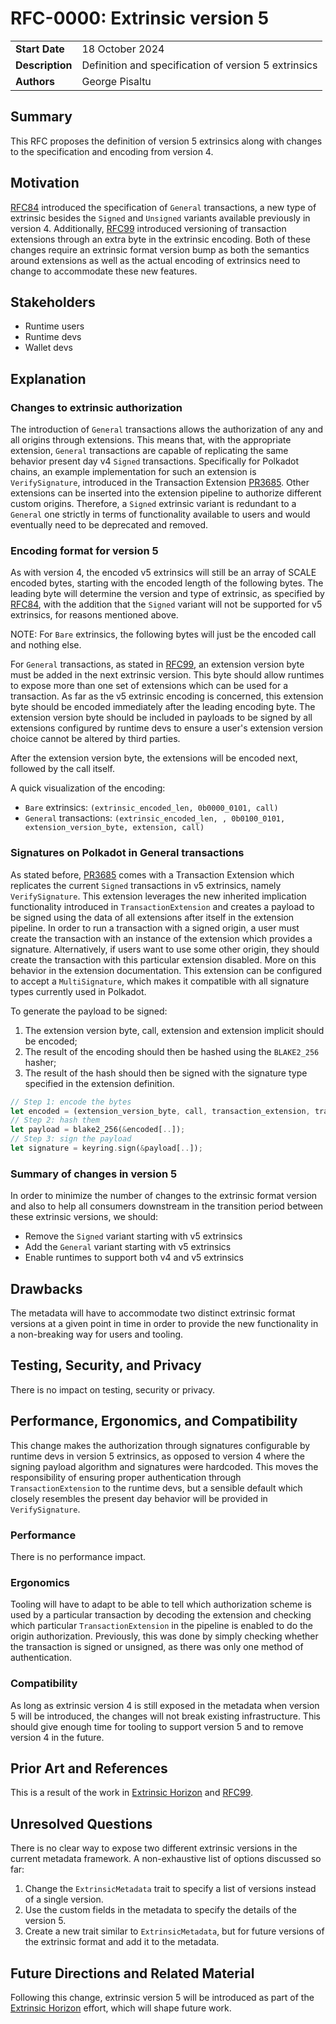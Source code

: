 # RFC-0000: Extrinsic version 5

|                 |                                                                                             |
| --------------- | ------------------------------------------------------------------------------------------- |
| **Start Date**  | 18 October 2024                                                                             |
| **Description** | Definition and specification of version 5 extrinsics                                        |
| **Authors**     | George Pisaltu                                                                              |

## Summary

This RFC proposes the definition of version 5 extrinsics along with changes to the specification and encoding from version 4.

## Motivation

[RFC84](https://github.com/polkadot-fellows/RFCs/blob/main/text/0084-general-transaction-extrinsic-format.md) introduced the specification of `General` transactions, a new type of extrinsic besides the `Signed` and `Unsigned` variants available previously in version 4. Additionally, [RFC99](https://github.com/polkadot-fellows/RFCs/blob/main/text/0099-transaction-extension-version.md) introduced versioning of transaction extensions through an extra byte in the extrinsic encoding. Both of these changes require an extrinsic format version bump as both the semantics around extensions as well as the actual encoding of extrinsics need to change to accommodate these new features.

## Stakeholders

- Runtime users
- Runtime devs
- Wallet devs

## Explanation

### Changes to extrinsic authorization

The introduction of `General` transactions allows the authorization of any and all origins through extensions. This means that, with the appropriate extension, `General` transactions are capable of replicating the same behavior present day v4 `Signed` transactions. Specifically for Polkadot chains, an example implementation for such an extension is `VerifySignature`, introduced in the Transaction Extension [PR3685](https://github.com/paritytech/polkadot-sdk/pull/3685). Other extensions can be inserted into the extension pipeline to authorize different custom origins. Therefore, a `Signed` extrinsic variant is redundant to a `General` one strictly in terms of functionality available to users and would eventually need to be deprecated and removed.

### Encoding format for version 5

As with version 4, the encoded v5 extrinsics will still be an array of SCALE encoded bytes, starting with the encoded length of the following bytes. The leading byte will determine the version and type of extrinsic, as specified by [RFC84](https://github.com/polkadot-fellows/RFCs/blob/main/text/0084-general-transaction-extrinsic-format.md), with the addition that the `Signed` variant will not be supported for v5 extrinsics, for reasons mentioned above.

NOTE: For `Bare` extrinsics, the following bytes will just be the encoded call and nothing else.

For `General` transactions, as stated in
[RFC99](https://github.com/polkadot-fellows/RFCs/blob/main/text/0099-transaction-extension-version.md),
an extension version byte must be added in the next extrinsic version. This byte should allow
runtimes to expose more than one set of extensions which can be used for a transaction. As far as
the v5 extrinsic encoding is concerned, this extension byte should be encoded immediately after the
leading encoding byte. The extension version byte should be included in payloads to be signed by all
extensions configured by runtime devs to ensure a user's extension version choice cannot be altered
by third parties.

After the extension version byte, the extensions will be encoded next, followed by the call itself.

A quick visualization of the encoding:
- `Bare` extrinsics: `(extrinsic_encoded_len, 0b0000_0101, call)`
- `General` transactions: `(extrinsic_encoded_len, , 0b0100_0101, extension_version_byte, extension, call)`

### Signatures on Polkadot in General transactions

As stated before, [PR3685](https://github.com/paritytech/polkadot-sdk/pull/3685) comes with a
Transaction Extension which replicates the current `Signed` transactions in v5 extrinsics, namely
`VerifySignature`. This extension leverages the new inherited implication functionality introduced
in `TransactionExtension` and creates a payload to be signed using the data of all extensions after
itself in the extension pipeline. In order to run a transaction with a signed origin, a user must
create the transaction with an instance of the extension which provides a signature. Alternatively,
if users want to use some other origin, they should create the transaction with this particular
extension disabled. More on this behavior in the extension documentation. This extension can be
configured to accept a `MultiSignature`, which makes it compatible with all signature types
currently used in Polkadot.

To generate the payload to be signed:
1. The extension version byte, call, extension and extension implicit should be encoded;
2. The result of the encoding should then be hashed using the `BLAKE2_256` hasher;
3. The result of the hash should then be signed with the signature type specified in the extension definition.

```rust
// Step 1: encode the bytes
let encoded = (extension_version_byte, call, transaction_extension, transaction_extension_implicit).encode();
// Step 2: hash them
let payload = blake2_256(&encoded[..]);
// Step 3: sign the payload
let signature = keyring.sign(&payload[..]);
```

### Summary of changes in version 5

In order to minimize the number of changes to the extrinsic format version and also to help all consumers downstream in the transition period between these extrinsic versions, we should:
- Remove the `Signed` variant starting with v5 extrinsics
- Add the `General` variant starting with v5 extrinsics
- Enable runtimes to support both v4 and v5 extrinsics

## Drawbacks

The metadata will have to accommodate two distinct extrinsic format versions at a given point in time in order to provide the new functionality in a non-breaking way for users and tooling.

## Testing, Security, and Privacy

There is no impact on testing, security or privacy.

## Performance, Ergonomics, and Compatibility

This change makes the authorization through signatures configurable by runtime devs in version 5 extrinsics, as opposed to version 4 where the signing payload algorithm and signatures were hardcoded. This moves the responsibility of ensuring proper authentication through `TransactionExtension` to the runtime devs, but a sensible default which closely resembles the present day behavior will be provided in `VerifySignature`.

### Performance

There is no performance impact.

### Ergonomics

Tooling will have to adapt to be able to tell which authorization scheme is used by a particular transaction by decoding the extension and checking which particular `TransactionExtension` in the pipeline is enabled to do the origin authorization. Previously, this was done by simply checking whether the transaction is signed or unsigned, as there was only one method of authentication.

### Compatibility

As long as extrinsic version 4 is still exposed in the metadata when version 5 will be introduced, the changes will not break existing infrastructure. This should give enough time for tooling to support version 5 and to remove version 4 in the future.

## Prior Art and References

This is a result of the work in [Extrinsic
Horizon](https://github.com/paritytech/polkadot-sdk/issues/2415) and
[RFC99](https://github.com/polkadot-fellows/RFCs/blob/main/text/0099-transaction-extension-version.md).

## Unresolved Questions

There is no clear way to expose two different extrinsic versions in the current metadata framework. A non-exhaustive list of options discussed so far:
1. Change the `ExtrinsicMetadata` trait to specify a list of versions instead of a single version.
2. Use the custom fields in the metadata to specify the details of the version 5.
3. Create a new trait similar to `ExtrinsicMetadata`, but for future versions of the extrinsic format and add it to the metadata.

## Future Directions and Related Material

Following this change, extrinsic version 5 will be introduced as part of the [Extrinsic Horizon](https://github.com/paritytech/polkadot-sdk/issues/2415) effort, which will shape future work.
